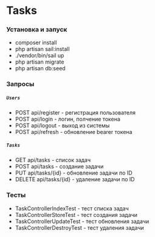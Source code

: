 # Tasks

### Установка и запуск
* composer install
* php artisan sail:install
*  ./vendor/bin/sail up
* php artisan migrate
* php artisan db:seed


### Запросы

##### `Users`
* POST api/register - регистрация пользователя
* POST api/login - логин, полчение токена
* POST api/logout - выход из системы
* POST api/refresh - обновление bearer токена

##### `Tasks`
* GET api/tasks - список задач
* POST api/tasks - создание задачи
* PUT api/tasks/{id} - обновление задачи по ID
* DELETE api/tasks/{id} - удаление задачи по ID


### Тесты
* TaskControllerIndexTest -  тест списка задач
* TaskControllerStoreTest -  тест создания задачи
* TaskControllerUpdateTest -  тест обновления задачи
* TaskControllerDestroyTest -  тест удаления задачи

